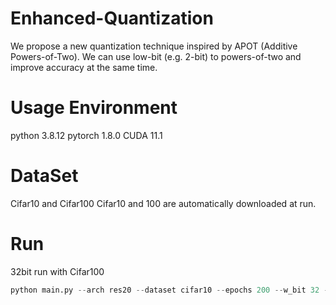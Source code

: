# Enhanced-Quantization
We propose a new quantization technique inspired by APOT (Additive Powers-of-Two).
We can use low-bit (e.g. 2-bit) to powers-of-two and improve accuracy at the same time.

# Usage Environment
python 3.8.12
pytorch 1.8.0
CUDA 11.1

# DataSet
Cifar10 and Cifar100
Cifar10 and 100 are automatically downloaded at run.


# Run
32bit run with Cifar100
```python 
python main.py --arch res20 --dataset cifar10 --epochs 200 --w_bit 32 -id 0,1 --wd 1e-4
```


